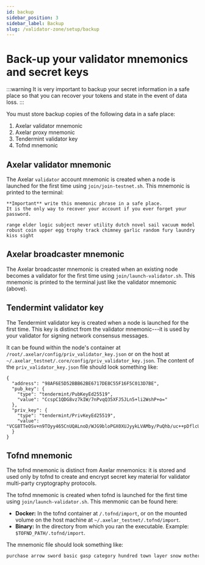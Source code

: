 ```yaml
---
id: backup
sidebar_position: 3
sidebar_label: Backup
slug: /validator-zone/setup/backup
---
```


# Back-up your validator mnemonics and secret keys

:::warning
It is very important to backup your secret information in a safe place so that you can recover your tokens and state in the event of data loss.
:::

You must store backup copies of the following data in a safe place:

1. Axelar validator mnemonic
2. Axelar proxy mnemonic
3. Tendermint validator key
4. Tofnd mnemonic

## Axelar validator mnemonic

The Axelar `validator` account mnemonic is created when a node is launched for the first time using `join/join-testnet.sh`.  This mnemonic is printed to the terminal:

```
**Important** write this mnemonic phrase in a safe place.
It is the only way to recover your account if you ever forget your password.

range elder logic subject never utility dutch novel sail vacuum model robust coin upper egg trophy track chimney garlic random fury laundry kiss sight
```

## Axelar broadcaster mnemonic

The Axelar broadcaster mnemonic is created when an existing node becomes a validator for the first time using `join/launch-validator.sh`.  This mnemonic is printed to the terminal just like the validator mnemonic (above).

## Tendermint validator key

The Tendermint validator key is created when a node is launched for the first time.
This key is distinct from the validator mnemonic---it is used by your validator for signing network consensus messages.

It can be found within the node's container at `/root/.axelar/config/priv_validator_key.json` or on the host at `~/.axelar_testnet/.core/config/priv_validator_key.json`.  The content of the `priv_validator_key.json` file should look something like:

```
{
  "address": "98AF6E5D52BBB62BE6717DE8C55F16F5C013D7BE",
  "pub_key": {
    "type": "tendermint/PubKeyEd25519",
    "value": "CcspC1QDG8vz7kIW/7nPvqQ35XFJ5JLn5+li2WshP+o="
  },
  "priv_key": {
    "type": "tendermint/PrivKeyEd25519",
    "value": "VCG8TTeOSv+n9TOyy465CnUQALnoD/WJG9bloPGX0XUJyykLVAMby/PuQhb/uc++pDflcUnkkufn6WLZayE/6g=="
  }
}
```

## Tofnd mnemonic

The tofnd mnemonic is distinct from Axelar mnemonics: it is stored and used only by tofnd to create and encrypt secret key material for validator multi-party cryptography protocols.

The tofnd mnemonic is created when tofnd is launched for the first time using `join/launch-validator.sh`.  This menmonic can be found here:

* **Docker:** In the tofnd container at `/.tofnd/import`, or on the mounted volume on the host machine at `~/.axelar_testnet/.tofnd/import`.
* **Binary:** In the directory from which you ran the executable.  Example: `$TOFND_PATH/.tofnd/import`.

The mnemonic file should look something like:
```bash
purchase arrow sword basic gasp category hundred town layer snow mother roast digital fragile repeat monitor wrong combine awful nature damage rib skull chalk
```
